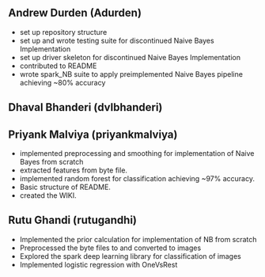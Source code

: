 ## Andrew Durden (Adurden)
 * set up repository structure
 * set up and wrote testing suite for discontinued Naive Bayes Implementation
 * set up driver skeleton for discontinued Naive Bayes Implementation
 * contributed to README
 * wrote spark_NB suite to apply preimplemented Naive Bayes pipeline achieving ~80% accuracy

## Dhaval Bhanderi (dvlbhanderi)

## Priyank Malviya (priyankmalviya)
 * implemented preprocessing and smoothing for implementation of Naive Bayes from scratch
 * extracted features from byte file.
 * implemented random forest for classification achieving ~97% accuracy.
 * Basic structure of README.
 * created the WIKI.


## Rutu Ghandi (rutugandhi)
 * Implemented the prior calculation for implementation of NB from scratch
 * Preprocessed the byte files to and converted to images
 * Explored the spark deep learning library for classification of images
 * Implemented logistic regression with OneVsRest 
